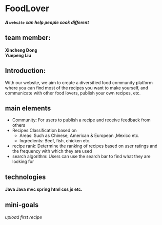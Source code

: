 # FoodLover
##### A `website` can help people cook different
## team member:
#### Xincheng Dong <br>Yuepeng Liu
## Introduction:
With our website, we aim to create a diversified food community platform where you can find most of the recipes you want to make yourself, and communicate with other food lovers, publish your own recipes, etc.

## main elements
*  Community: For users to publish a recipe and receive feedback from others
* Recipes Classification based on<br>
  * Areas: Such as Chinese, American & European ,Mexico etc.<br>
  * Ingredients: Beef, fish, chicken etc.<br>
* recipe rank: Determine the ranking of recipes based on user ratings and the frequency with which they are used
* search algorithm: Users can use the search bar to find what they are looking for

## technologies 
#### Java Java mvc spring html css js etc.

##  mini-goals
###### upload first recipe
